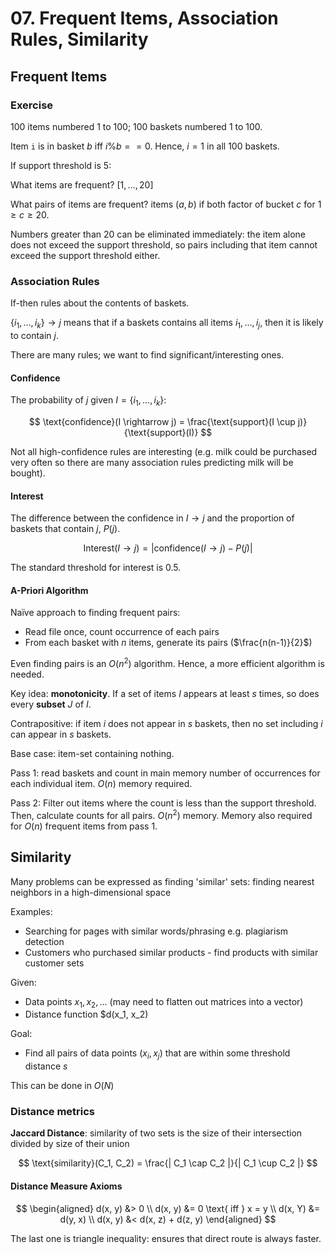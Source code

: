 # 07. Frequent Items, Association Rules, Similarity

## Frequent Items

### Exercise

100 items numbered 1 to 100; 100 baskets numbered 1 to 100.

Item `i` is in basket $b$ iff $i \% b == 0$. Hence, $i = 1$ in all 100 baskets.

If support threshold is 5:

What items are frequent? $[1, \dots, 20]$

What pairs of items are frequent? items $(a, b)$ if both factor of bucket $c$ for $1 \ge c \ge 20$.

Numbers greater than 20 can be eliminated immediately: the item alone does not exceed the support threshold, so pairs including that item cannot exceed the support threshold either.

### Association Rules

If-then rules about the contents of baskets.

$\{ i_1, \dots, i_k \} \rightarrow j$ means that if a baskets contains all items $i_1, \dots, i_j$, then it is likely to contain $j$.

There are many rules; we want to find significant/interesting ones.

#### Confidence

The probability of $j$ given $I = \{ i_1, \dots, i_k \}$:

$$
\text{confidence}(I \rightarrow j) = \frac{\text{support}(I \cup j)}{\text{support}(I)}
$$

Not all high-confidence rules are interesting (e.g. milk could be purchased very often so there are many association rules predicting milk will be bought).

#### Interest

The difference between the confidence in $I \rightarrow j$ and the proportion of baskets that contain $j$, $P(j)$.

$$
\text{Interest}(I \rightarrow j) = |\text{confidence}(I \rightarrow j) - P(j)|
$$

The standard threshold for interest is $0.5$.

#### A-Priori Algorithm

Naïve approach to finding frequent pairs:

- Read file once, count occurrence of each pairs
- From each basket with $n$ items, generate its pairs ($\frac{n(n-1)}{2}$)

Even finding pairs is an $O(n^2)$ algorithm. Hence, a more efficient algorithm is needed.

Key idea: **monotonicity**. If a set of items $I$ appears at least $s$ times, so does every **subset** $J$ of $I$.

Contrapositive: if item $i$ does not appear in $s$ baskets, then no set including $i$ can appear in $s$ baskets.

Base case: item-set containing nothing.

Pass 1: read baskets and count in main memory number of occurrences for each individual item. $O(n)$ memory required.

Pass 2: Filter out items where the count is less than the support threshold. Then, calculate counts for all pairs. $O(n^2)$ memory. Memory also required for $O(n)$ frequent items from pass 1.

## Similarity

Many problems can be expressed as finding 'similar' sets: finding nearest neighbors in a high-dimensional space

Examples:

- Searching for pages with similar words/phrasing e.g. plagiarism detection
- Customers who purchased similar products - find products with similar customer sets

Given:

- Data points $x_1, x_2, \dots$ (may need to flatten out matrices into a vector)
- Distance function $d(x_1, x_2)

Goal:

- Find all pairs of data points $(x_i, x_j)$ that are within some threshold distance $s$

This can be done in $O(N)$

### Distance metrics

**Jaccard Distance**: similarity of two sets is the size of their intersection divided by size of their union

$$
\text{similarity}(C_1, C_2) = \frac{| C_1 \cap C_2 |}{| C_1 \cup C_2 |}
$$

#### Distance Measure Axioms

$$
\begin{aligned}
d(x, y) &> 0 \\
d(x, y) &= 0 \text{ iff } x = y \\
d(x, Y) &= d(y, x) \\
d(x, y) &< d(x, z) + d(z, y)
\end{aligned}
$$

The last one is triangle inequality: ensures that direct route is always faster.
